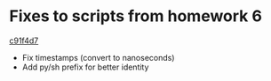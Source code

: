 # Fixes to scripts from homework 6

[c91f4d7](https://github.com/Etoneja/tensor_school/commit/c91f4d7eb126c2472e328b494c1431443ad4d9f4)

* Fix timestamps (convert to nanoseconds)
* Add py/sh prefix for better identity
